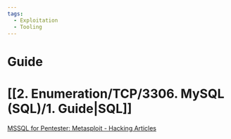 ```yaml
---
tags:
  - Exploitation
  - Tooling
---
```


# Guide


# [[2. Enumeration/TCP/3306. MySQL (SQL)/1. Guide|SQL]]

[MSSQL for Pentester: Metasploit - Hacking Articles](https://www.hackingarticles.in/mssql-for-pentester-metasploit/)
